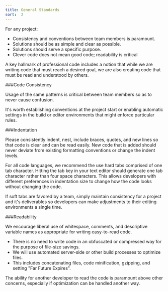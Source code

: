 ```yaml
---
title: General Standards
sort:  2
---
```


For any project:

* Consistency and conventions between team members is paramount.
* Solutions should be as simple and clear as possible.
* Solutions should serve a specific purpose.
* Clever code does not mean good code; readability is critical

A key hallmark of professional code includes a notion that while we are writing code that must reach a desired goal, we are also creating code that must be read and understood by others.

###Code Consistency

Usage of the same patterns is critical between team members so as to never cause confusion.

It's worth establishing conventions at the project start or enabling automatic settings in the build or editor environments that might enforce particular rules.

###Indentation

Please consistently indent, nest, include braces, quotes, and new lines so that code is clear and can be read easily. New code that is added should never deviate from existing formatting conventions or change the indent levels.

For all code languages, we recommend the use hard tabs comprised of one tab character. Hitting the tab key in your text editor should generate one tab character rather than four space characters. This allows developers with different preferences in indentation size to change how the code looks without changing the code.

If soft tabs are favored by a team, simply maintain consistency for a project and it's deliverables so developers can make adjustments to their editing environments a single time.

###Readability

We encourage liberal use of whitespace, comments, and descriptive variable names as appropriate for writing easy-to-read code.

* There is no need to write code in an obfuscated or compressed way for the purpose of file-size savings.
* We will use automated server-side or other build processes to optimize files.
* This includes concatenating files, code minification, gzipping, and setting "Far Future Expires".

The ability for another developer to read the code is paramount above other concerns, especially if optimization can be handled another way.